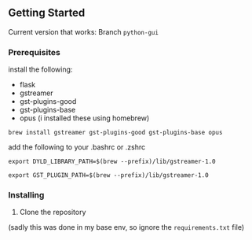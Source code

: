 ## Getting Started

Current version that works: Branch `python-gui`

### Prerequisites

install the following:

- flask
- gstreamer
- gst-plugins-good
- gst-plugins-base
- opus
  (i installed these using homebrew)

```
brew install gstreamer gst-plugins-good gst-plugins-base opus
```

add the following to your .bashrc or .zshrc

```
export DYLD_LIBRARY_PATH=$(brew --prefix)/lib/gstreamer-1.0
```

```
export GST_PLUGIN_PATH=$(brew --prefix)/lib/gstreamer-1.0
```

### Installing

1. Clone the repository

(sadly this was done in my base env, so ignore the `requirements.txt` file)
